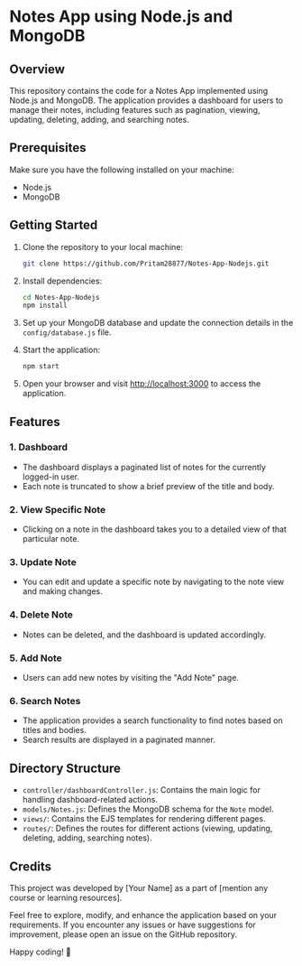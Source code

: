 # Notes App using Node.js and MongoDB

## Overview
This repository contains the code for a Notes App implemented using Node.js and MongoDB. The application provides a dashboard for users to manage their notes, including features such as pagination, viewing, updating, deleting, adding, and searching notes.

## Prerequisites
Make sure you have the following installed on your machine:
- Node.js
- MongoDB

## Getting Started
1. Clone the repository to your local machine:
   ```bash
   git clone https://github.com/Pritam28877/Notes-App-Nodejs.git
   ```

2. Install dependencies:
   ```bash
   cd Notes-App-Nodejs
   npm install
   ```

3. Set up your MongoDB database and update the connection details in the `config/database.js` file.

4. Start the application:
   ```bash
   npm start
   ```

5. Open your browser and visit [http://localhost:3000](http://localhost:3000) to access the application.

## Features

### 1. Dashboard
- The dashboard displays a paginated list of notes for the currently logged-in user.
- Each note is truncated to show a brief preview of the title and body.

### 2. View Specific Note
- Clicking on a note in the dashboard takes you to a detailed view of that particular note.

### 3. Update Note
- You can edit and update a specific note by navigating to the note view and making changes.

### 4. Delete Note
- Notes can be deleted, and the dashboard is updated accordingly.

### 5. Add Note
- Users can add new notes by visiting the "Add Note" page.

### 6. Search Notes
- The application provides a search functionality to find notes based on titles and bodies.
- Search results are displayed in a paginated manner.

## Directory Structure
- `controller/dashboardController.js`: Contains the main logic for handling dashboard-related actions.
- `models/Notes.js`: Defines the MongoDB schema for the `Note` model.
- `views/`: Contains the EJS templates for rendering different pages.
- `routes/`: Defines the routes for different actions (viewing, updating, deleting, adding, searching notes).

## Credits
This project was developed by [Your Name] as a part of [mention any course or learning resources].

Feel free to explore, modify, and enhance the application based on your requirements. If you encounter any issues or have suggestions for improvement, please open an issue on the GitHub repository.

Happy coding! 🚀